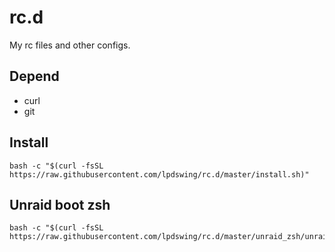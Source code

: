 rc.d
====

My rc files and other configs.

## Depend

- curl
- git

## Install

```
bash -c "$(curl -fsSL https://raw.githubusercontent.com/lpdswing/rc.d/master/install.sh)"
```

## Unraid boot zsh
```
bash -c "$(curl -fsSL https://raw.githubusercontent.com/lpdswing/rc.d/master/unraid_zsh/unraid_boot_zsh.sh)"
```